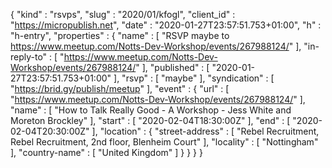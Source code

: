 {
  "kind" : "rsvps",
  "slug" : "2020/01/kfogl",
  "client_id" : "https://micropublish.net",
  "date" : "2020-01-27T23:57:51.753+01:00",
  "h" : "h-entry",
  "properties" : {
    "name" : [ "RSVP maybe to https://www.meetup.com/Notts-Dev-Workshop/events/267988124/" ],
    "in-reply-to" : [ "https://www.meetup.com/Notts-Dev-Workshop/events/267988124/" ],
    "published" : [ "2020-01-27T23:57:51.753+01:00" ],
    "rsvp" : [ "maybe" ],
    "syndication" : [ "https://brid.gy/publish/meetup" ],
    "event" : {
      "url" : [ "https://www.meetup.com/Notts-Dev-Workshop/events/267988124/" ],
      "name" : [ "How to Talk Really Good - A Workshop - Jess White and Moreton Brockley" ],
      "start" : [ "2020-02-04T18:30:00Z" ],
      "end" : [ "2020-02-04T20:30:00Z" ],
      "location" : {
        "street-address" : [ "Rebel Recruitment, Rebel Recruitment, 2nd floor, Blenheim Court" ],
        "locality" : [ "Nottingham" ],
        "country-name" : [ "United Kingdom" ]
      }
    }
  }
}

